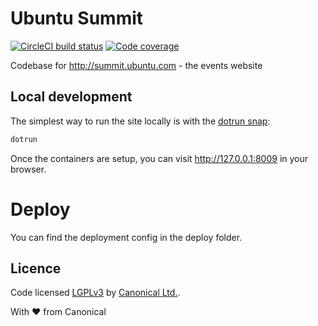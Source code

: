 # Ubuntu Summit

[![CircleCI build status](https://circleci.com/gh/canonical-web-and-design/summit.ubuntu.com.svg?style=shield)](https://circleci.com/gh/canonical-web-and-design/summit.ubuntu.com)
[![Code coverage](https://codecov.io/gh/canonical-web-and-design/summit.ubuntu.com/branch/main/graph/badge.svg)](https://codecov.io/gh/canonical-web-and-design/summit.ubuntu.com)

Codebase for http://summit.ubuntu.com - the events website


## Local development

The simplest way to run the site locally is with the [dotrun snap](https://snapcraft.io/dotrun):

```bash
dotrun
```

Once the containers are setup, you can visit <http://127.0.0.1:8009> in your browser.

# Deploy
You can find the deployment config in the deploy folder.

## Licence

Code licensed [LGPLv3](http://opensource.org/licenses/lgpl-3.0.html) by [Canonical Ltd.](http://www.canonical.com/).

With ♥ from Canonical
